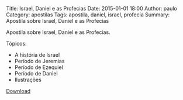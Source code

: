 Title: Israel, Daniel e as Profecias
Date: 2015-01-01 18:00
Author: paulo
Category: apostilas
Tags: apostila, daniel, israel, profecia
Summary: Apostila sobre Israel, Daniel e as Profecias

Apostila sobre Israel, Daniel e as Profecias.

Tópicos:

- A história de Israel
- Período de Jeremias
- Período de Ezequiel
- Período de Daniel
- Ilustrações


[Download](https://www.dropbox.com/s/bkq9p84qye9nfyy/Israel%2C%20Daniel%20e%20as%20Profecias.pdf?dl=1)